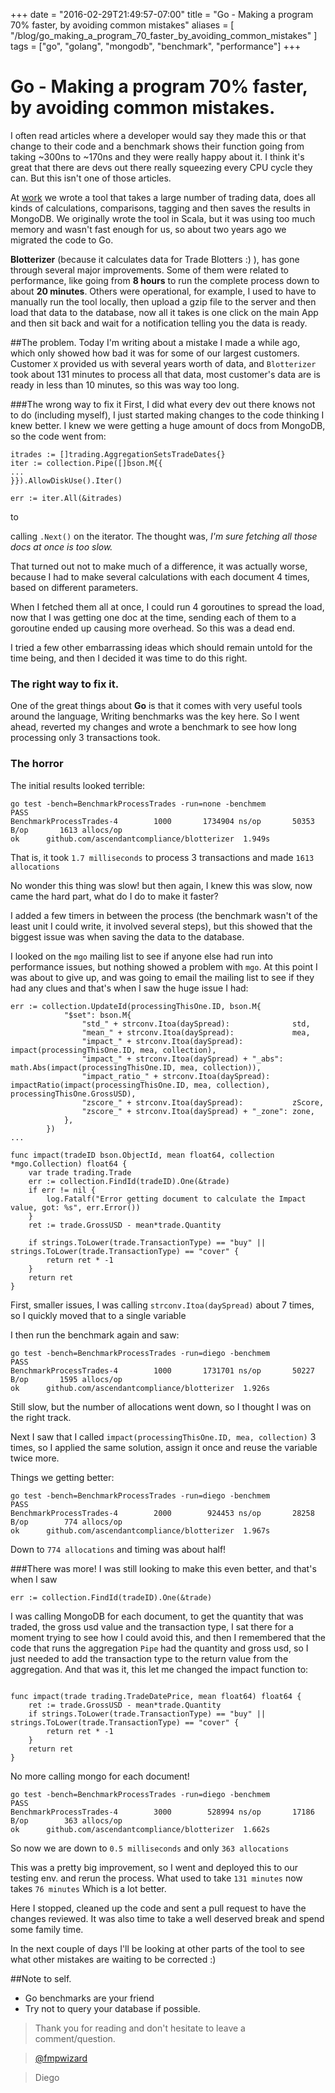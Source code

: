 +++
date = "2016-02-29T21:49:57-07:00"
title = "Go - Making a program 70% faster, by avoiding common mistakes"
aliases = [
	"/blog/go_making_a_program_70_faster_by_avoiding_common_mistakes"
]
tags = ["go", "golang", "mongodb", "benchmark", "performance"]
+++


# Go - Making a program 70% faster, by avoiding common mistakes.

I often read articles where a developer would say they made this or that change to their code and a benchmark shows their function going from taking ~300ns to ~170ns and they were really happy about it. I think it's great that there are devs out there really squeezing every CPU cycle they can. But this isn't one of those articles.

At [work](https://www.ascendantcompliancemanager.com/) we wrote a tool that takes a large number of trading data, does all kinds of calculations, comparisons, tagging and then saves the results in MongoDB. We originally wrote the tool in Scala, but it was using too much memory and wasn't fast enough for us, so about two years ago we migrated the code to Go.

**Blotterizer** (because it calculates data for Trade Blotters :) ), has gone through several major improvements. Some of them were related to performance, like going from **8 hours** to run the complete process down to about **20 minutes**. Others were operational, for example, I used to have to manually run the tool locally, then upload a gzip file to the server and then load that data to the database, now all it takes is one click on the main App and then sit back and wait for a notification telling you the data is ready.

##The problem.
Today I'm writing about a mistake I made a while ago, which only showed how bad it was for some of our largest customers. Customer `X` provided us with several years worth of data, and `Blotterizer` took about 131 minutes to process all that data, most customer's data are is ready in less than 10 minutes, so this was way too long.

###The wrong way to fix it
First, I did what every dev out there knows not to do (including myself), I just started making changes to the code thinking I knew better. I knew we were getting a huge amount of docs from MongoDB, so the code went from:

```
itrades := []trading.AggregationSetsTradeDates{}
iter := collection.Pipe([]bson.M{{
...
}}).AllowDiskUse().Iter()

err := iter.All(&itrades)
```


to

calling `.Next()` on the iterator. The thought was,  *I'm sure fetching all those docs at once is too slow.*

That turned out not to make much of a difference, it was actually worse, because I had to make several calculations with each document 4 times, based on different parameters.

When I fetched them all at once, I could run 4 goroutines to spread the load, now that I was getting one doc at the time, sending each of them to a goroutine ended up causing more overhead. So this was a dead end.

I tried a few other embarrassing ideas which should remain untold for the time being, and then I decided it was time to do this right.

### The right way to fix it.

One of the great things about **Go** is that it comes with very useful tools around the language, Writing benchmarks was the key here. So I went ahead, reverted my changes and wrote a benchmark to see how long processing only 3 transactions took.

### The horror

The initial results looked terrible:
```
go test -bench=BenchmarkProcessTrades -run=none -benchmem
PASS
BenchmarkProcessTrades-4	    1000	   1734904 ns/op	   50353 B/op	    1613 allocs/op
ok  	github.com/ascendantcompliance/blotterizer	1.949s
```

That is, it took `1.7 milliseconds` to process 3 transactions and made `1613 allocations`

No wonder this thing was slow! but then again, I knew this was slow, now came the hard part, what do I do to make it faster?

I added a few timers in between the process (the benchmark wasn't of the least unit I could write, it involved several steps), but this showed that the biggest issue was when saving the data to the database.

I looked on the `mgo` mailing list to see if anyone else had run into performance issues, but nothing showed a problem with `mgo`. At this point I was about to give up, and was going to email the mailing list to see if they had any clues and that's when I saw the huge issue I had:

```
err := collection.UpdateId(processingThisOne.ID, bson.M{
			"$set": bson.M{
				"std_" + strconv.Itoa(daySpread):              std,
				"mean_" + strconv.Itoa(daySpread):             mea,
				"impact_" + strconv.Itoa(daySpread):           impact(processingThisOne.ID, mea, collection),
				"impact_" + strconv.Itoa(daySpread) + "_abs":  math.Abs(impact(processingThisOne.ID, mea, collection)),
				"impact_ratio_" + strconv.Itoa(daySpread):     impactRatio(impact(processingThisOne.ID, mea, collection), processingThisOne.GrossUSD),
				"zscore_" + strconv.Itoa(daySpread):           zScore,
				"zscore_" + strconv.Itoa(daySpread) + "_zone": zone,
			},
		})
...

func impact(tradeID bson.ObjectId, mean float64, collection *mgo.Collection) float64 {
	var trade trading.Trade
	err := collection.FindId(tradeID).One(&trade)
	if err != nil {
		log.Fatalf("Error getting document to calculate the Impact value, got: %s", err.Error())
	}
	ret := trade.GrossUSD - mean*trade.Quantity

	if strings.ToLower(trade.TransactionType) == "buy" || strings.ToLower(trade.TransactionType) == "cover" {
		return ret * -1
	}
	return ret
}
```

First, smaller issues, I was calling `strconv.Itoa(daySpread)` about 7 times, so I quickly moved that to a single variable

I then run the benchmark again and saw:

```
go test -bench=BenchmarkProcessTrades -run=diego -benchmem
PASS
BenchmarkProcessTrades-4	    1000	   1731701 ns/op	   50227 B/op	    1595 allocs/op
ok  	github.com/ascendantcompliance/blotterizer	1.926s
```

Still slow, but the number of allocations went down, so I thought I was on the right track.

Next I saw that I called `impact(processingThisOne.ID, mea, collection)` 3 times, so I applied the same solution, assign it once and reuse  the variable twice more.

Things we getting better:

```
go test -bench=BenchmarkProcessTrades -run=diego -benchmem
PASS
BenchmarkProcessTrades-4	    2000	    924453 ns/op	   28258 B/op	     774 allocs/op
ok  	github.com/ascendantcompliance/blotterizer	1.967s

```

Down to `774 allocations` and timing was about half!

###There was more!
I was still looking to make this even better, and that's when I saw

```
err := collection.FindId(tradeID).One(&trade)
```

I was calling MongoDB for each document, to get the quantity that was traded, the gross usd value and the transaction type, I sat there for a moment trying to see how I could avoid this, and then I remembered that the code that runs the aggregation `Pipe` had the quantity and gross usd, so I just needed to add the transaction type to the return value from the aggregation. And that was it, this let me changed the impact function to:

```

func impact(trade trading.TradeDatePrice, mean float64) float64 {
	ret := trade.GrossUSD - mean*trade.Quantity
	if strings.ToLower(trade.TransactionType) == "buy" || strings.ToLower(trade.TransactionType) == "cover" {
		return ret * -1
	}
	return ret
}
```

No more calling mongo for each document!

```
go test -bench=BenchmarkProcessTrades -run=diego -benchmem
PASS
BenchmarkProcessTrades-4	    3000	    528994 ns/op	   17186 B/op	     363 allocs/op
ok  	github.com/ascendantcompliance/blotterizer	1.662s
```

So now we are down to `0.5 milliseconds` and only `363 allocations`

This was a pretty big improvement, so I went and deployed this to our testing env. and rerun the process. What used to take `131 minutes` now takes `76 minutes` Which is a lot better.

Here I stopped, cleaned up the code and sent a pull request to have the changes reviewed. It was also time to take a well deserved break and spend some family time.

In the next couple of days I'll be looking at other parts of the tool to see what other mistakes are waiting to be corrected :)

##Note to self.

 - Go benchmarks are your friend
 - Try not to query your database if possible.

>Thank you for reading and don't hesitate to leave a comment/question.

>[@fmpwizard](https://twitter.com/fmpwizard)

>Diego
